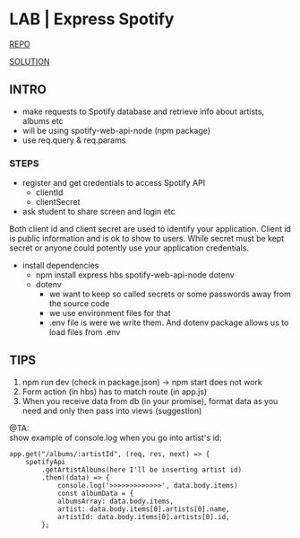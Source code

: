 # LAB | Express Spotify

[REPO](https://github.com/ironhack-labs/lab-express-spotify)

[SOLUTION](https://gist.github.com/IH-WebDev-TA-Remote/df2a3d70a3b30baa621f81ba3afb20cf)

## INTRO

- make requests to Spotify database and retrieve info about artists, albums etc
- will be using  spotify-web-api-node (npm package)
- use req.query & req.params

### STEPS
- register and get credentials to access Spotify API
	- clientId
	- clientSecret
- ask student to share screen and login etc


Both client id and client secret are used to identify your application. Client id is public information and is ok to show to users. While secret must be kept secret or anyone could potently use your application credentials.

- install dependencies
	- npm install express hbs spotify-web-api-node dotenv
	- dotenv
		- we want to keep so called secrets or some passwords away from the source code
		- we use environment files for that
		- .env file is were we write them. And dotenv package allows us to load files from .env

## TIPS

 1. npm run dev (check in package.json) -> npm start does not work
 2. Form action (in hbs) has to match route (in app.js)
 3. When you receive data from db (in your promise), format data as you need and only then pass into views (suggestion)

@TA:  
show example of console.log when you go into artist's id:
```
app.get("/albums/:artistId", (req, res, next) => {
    spotifyApi
        .getArtistAlbums(here I'll be inserting artist id)
        .then((data) => {
            console.log('>>>>>>>>>>>>>', data.body.items)
            const albumData = {
            albumsArray: data.body.items,
            artist: data.body.items[0].artists[0].name,
            artistId: data.body.items[0].artists[0].id,
        };
```